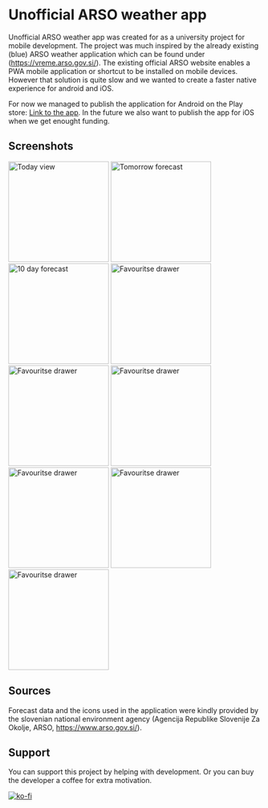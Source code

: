 # Unofficial ARSO weather app

Unofficial ARSO weather app was created for as a university project for mobile development. The project was much inspired by the already existing (blue) ARSO weather application which can be found under (https://vreme.arso.gov.si/). The existing official ARSO website enables a PWA mobile application or shortcut to be installed on mobile devices. However that solution is quite slow and we wanted to create a faster native experience for android and iOS.<br>

For now we managed to publish the application for Android on the Play store: [Link to the app](https://play.google.com/store/apps/details?id=com.vitoabeln.arsovreme&pli=1). 
In the future we also want to publish the app for iOS when we get enought funding.

## Screenshots
<p float="left">
  <img src="https://github.com/otiv33/arso_app/blob/master/screenshots/1-arso.jpg?raw=true" alt="Today view" width="200"/>
  <img src="https://github.com/otiv33/arso_app/blob/master/screenshots/2-arso.jpg?raw=true" alt="Tomorrow forecast" width="200"/>
  <img src="https://github.com/otiv33/arso_app/blob/master/screenshots/3-arso.jpg?raw=true" alt="10 day forecast" width="200"/>
  <img src="https://github.com/otiv33/arso_app/blob/master/screenshots/4-arso.jpg?raw=true" alt="Favouritse drawer" width="200"/>
  <img src="https://github.com/otiv33/arso_app/blob/master/screenshots/5-arso.jpg?raw=true" alt="Favouritse drawer" width="200"/>
  <img src="https://github.com/otiv33/arso_app/blob/master/screenshots/6-arso.jpg?raw=true" alt="Favouritse drawer" width="200"/>
  <img src="https://github.com/otiv33/arso_app/blob/master/screenshots/7-arso.jpg?raw=true" alt="Favouritse drawer" width="200"/>
  <img src="https://github.com/otiv33/arso_app/blob/master/screenshots/8-arso.jpg?raw=true" alt="Favouritse drawer" width="200"/>
  <img src="https://github.com/otiv33/arso_app/blob/master/screenshots/9-arso.jpg?raw=true" alt="Favouritse drawer" width="200"/>
</p>

## Sources
Forecast data and the icons used in the application were kindly provided by the slovenian national environment agency (Agencija Republike Slovenije Za Okolje, ARSO, https://www.arso.gov.si/).

## Support
You can support this project by helping with development. Or you can buy the developer a coffee for extra motivation.

[![ko-fi](https://ko-fi.com/img/githubbutton_sm.svg)](https://ko-fi.com/M4M6GO4AN)
